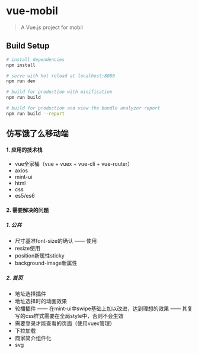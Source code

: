 # vue-mobil

> A Vue.js project for mobil

## Build Setup

``` bash
# install dependencies
npm install

# serve with hot reload at localhost:8080
npm run dev

# build for production with minification
npm run build

# build for production and view the bundle analyzer report
npm run build --report
```

## 仿写饿了么移动端
#### 1. 应用的技术栈
* vue全家桶（vue + vuex + vue-cli + vue-router）
* axios
* mint-ui
* html
* css
* es5/es6

#### 2. 需要解决的问题
##### 1. 公共
* 尺寸基准font-size的确认 —— 使用
* resize使用
* position新属性sticky
* background-image新属性
##### 2. 首页
* 地址选择插件
* 地址选择时的动画效果
* 轮播插件 
    —— 在mint-ui中swipe基础上加以改进，达到理想的效果
    —— 其复写的css样式需要在全局style中，否则不会生效
* 需要登录才能查看的页面（使用vuex管理）
* 下拉加载
* 商家简介组件化
* svg




